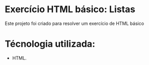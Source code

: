 # Exercício HTML básico: Listas

Este projeto foi criado para resolver um exercício de HTML básico

# Técnologia utilizada:

- HTML.
